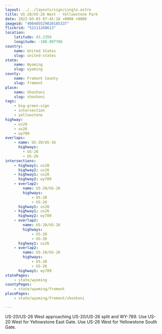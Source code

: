 ```yaml
---
layout: ../../layouts/sign/single.astro
title: US-20/US-26 West - Yellowstone Park
date: 2022-05-03 07:45:10 +0000 +0000
imageid: "406405529020185337"
flickrid: "52111268613"
location:
    latitude: 43.2359
    longitude: -108.097786
country:
    name: United States
    slug: united-states
state:
    name: Wyoming
    slug: wyoming
county:
    name: Fremont County
    slug: fremont
place:
    name: Shoshoni
    slug: shoshoni
tags:
    - big-green-sign
    - intersection
    - yellowstone
highway:
    - us20
    - us26
    - wy789
overlaps:
    - name: US-20/US-26
      highways:
        - US-20
        - US-26
intersections:
    - highway1: us20
      highway2: us26
    - highway1: us20
      highway2: wy789
    - overlap2:
        name: US-20/US-26
        highways:
            - US-20
            - US-26
      highway1: us20
    - highway1: us26
      highway2: wy789
    - overlap2:
        name: US-20/US-26
        highways:
            - US-20
            - US-26
      highway1: us26
    - overlap2:
        name: US-20/US-26
        highways:
            - US-20
            - US-26
      highway1: wy789
statePages:
    - state/wyoming
countyPages:
    - state/wyoming/fremont
placePages:
    - state/wyoming/fremont/shoshoni

---
```

US-20/US-26 West approaching US-20/US-26 split and WY-789.  Use US-20 West for Yellowstone East Gate.  Use US-26 West for Yellowstone South Gate.